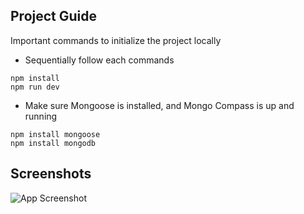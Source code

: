 ## Project Guide
Important commands to initialize the project locally

- Sequentially follow each commands
```
npm install
npm run dev
```
- Make sure Mongoose is installed, and Mongo Compass is up and running
```
npm install mongoose
npm install mongodb
```

## Screenshots

![App Screenshot](https://github.com/ayush9h/USB-Activation-Portal/blob/main/images/Screenshot%202024-04-15%20212012.png)

